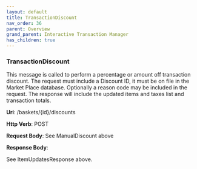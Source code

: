 ```yaml
---
layout: default
title: TransactionDiscount
nav_order: 36
parent: Overview
grand_parent: Interactive Transaction Manager
has_children: true
---
```

### TransactionDiscount 

This message is called to perform a percentage or amount off transaction
discount. The request must include a Discount ID, it must be on file in
the Market Place database. Optionally a reason code may be included in
the request. The response will include the updated items and taxes list
and transaction totals.

**Uri**: /baskets/{id}/discounts

**Http Verb**: POST

**Request Body**: See ManualDiscount above

**Response Body**:

See ItemUpdatesResponse above.
